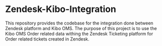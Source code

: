 # Zendesk-Kibo-Integration
This repository provides the codebase for the integration done between Zendesk platform and Kibo OMS. The purpose of this project is to use the Kibo OMS Order related data withing the Zendesk Ticketing platform for Order related tickets created in Zendesk.
